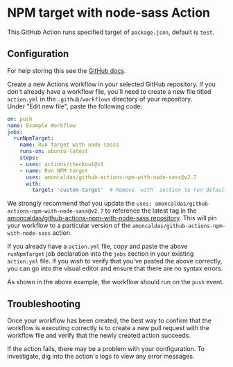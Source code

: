 # NPM target with node-sass Action

This GitHub Action runs specified target of `package.json`, default is `test`.

## Configuration

For help storing this see the [GitHub docs](https://help.github.com/en/articles/creating-a-github-action).
 
Create a new Actions workflow in your selected GitHub repository. If you don't already have a workflow file, 
you'll need to create a new file titled `action.yml` in the `.github/workflows` directory of your repository.  
Under "Edit new file", paste the following code:

```yaml
on: push
name: Example Workflow
jobs:
  runNpmTarget:
    name: Run target with node sasss 
    runs-on: ubuntu-latest
    steps:
    - uses: actions/checkout@v1
    - name: Run NPM target
      uses: amoncaldas/github-actions-npm-with-node-sass@v2.7
      with:
        target: 'custom-target'  # Remove `with` section to run default target `test`
```

We strongly recommend that you update the `uses: amoncaldas/github-actions-npm-with-node-sass@v2.7` to reference 
the latest tag in the [amoncaldas/github-actions-npm-with-node-sass repository](https://github.com/amoncaldas/github-actions-npm-with-node-sass). 
This will pin your workflow to a particular version of the `amoncaldas/github-actions-npm-with-node-sass` action.

If you already have a `action.yml` file, copy and paste the above `runNpmTarget` job declaration 
into the `jobs` section in your existing `action.yml` file. If you wish to verify that you've 
pasted the above correctly, you can go into the visual editor and ensure that there are no syntax errors.

As shown in the above example, the workflow should run on the `push` event.

## Troubleshooting

Once your workflow has been created, the best way to confirm that the workflow is executing correctly 
is to create a new pull request with the workflow file and verify that the newly created action succeeds.

If the action fails, there may be a problem with your configuration. To investigate, dig into the 
action's logs to view any error messages.
